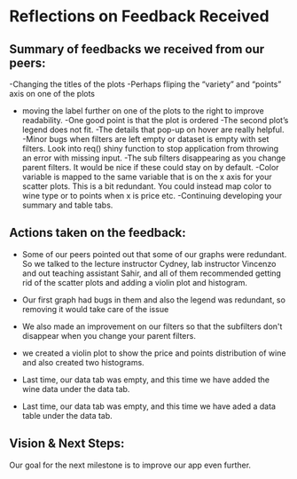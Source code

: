 Reflections on Feedback Received
===============================

Summary of feedbacks we received from our peers:
-------------------------------------------------------------
-Changing the titles of the plots 
-Perhaps fliping the “variety” and “points” axis on one of the plots
- moving the label further on one of the plots to the right to improve readability.
-One good point is that the plot is ordered
-The second plot’s legend does not fit.
-The details that pop-up on hover are really helpful.
-Minor bugs when filters are left empty or dataset is empty with set filters. Look into req() shiny function to stop application from throwing an error with missing input.
-The sub filters disappearing as you change parent filters. It would be nice if these could stay on by default.
-Color variable is mapped to the same variable that is on the x axis for your scatter plots. This is a bit redundant. You could instead map color to wine type or to points when x is price etc.
-Continuing  developing your summary and table tabs.


Actions taken on the feedback:
-------------------------------------
- Some of our peers pointed out that some of our graphs were redundant. So we talked to the lecture instructor Cydney, lab instructor Vincenzo and out teaching assistant Sahir, and all of them recommended getting rid of the scatter plots and  adding a violin plot and histogram.
- Our first graph had bugs in them and also the legend was redundant, so removing it would take care of the issue
- We also made an improvement on our filters so that the subfilters don't disappear when you change your parent filters.
- we created a violin plot to show the price and points distribution of wine and also created two histograms.

- Last time, our data tab was empty, and this time we have added the wine data under the data tab.

- Last time, our data tab was  empty, and this time we have aded a data table under the data tab.

    
Vision & Next Steps:
------------------------
Our goal for the next milestone is to improve our app even further.
